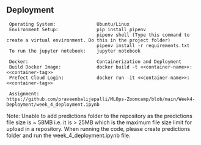 ## Deployment 
   ```
    Operating System:               Ubuntu/Linux
    Environment Setup:              pip install pipenv
                                    pipenv shell (Type this command to create a virtual environment. Do this in the project folder)
                                    pipenv install -r requirements.txt
    To run the jupyter notebook:    jupyter notebook
   
    Docker:                         Containerization and Deployment
    Build Docker Image:             docker build -t <<container-name>>:<<container-tag>>
    Prefect Cloud Login:            docker run -it <<container-name>>:<<container-tag>>

    Assignment:                     https://github.com/praveenbalijepalli/MLOps-Zoomcamp/blob/main/Week4-Deployment/week_4_deployment.ipynb
   ```

                          
Note: Unable to add predictions folder to the repository as the predictions file size is ~ 58MB i.e. it is > 25MB which is the maximum file size limit for upload in a repository. When running the code, please create predictions folder and run the week_4_deployment.ipynb file.
